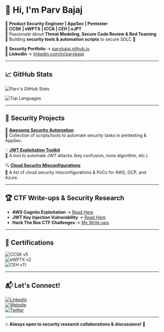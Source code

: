 # 👋 Hi, I'm Parv Bajaj

🔹 **Product Security Engineer | AppSec | Pentester**  
🔹 **CCSK | eWPTX | ICCA | CEH | eJPT**  
🔹 Passionate about **Threat Modeling, Secure Code Review & Red Teaming**  
🔹 Building **security tools & automation scripts** to secure SDLC 🚀  

📜 **Security Portfolio** → [parvbajaj.github.io](https://parvbajaj.github.io)  
💼 **LinkedIn** → [linkedin.com/in/parvbajaj](https://linkedin.com/in/parvbajaj)  

---

## 📈 GitHub Stats

![Parv's GitHub Stats](https://github-readme-stats.vercel.app/api?username=parvbajaj&show_icons=true&theme=tokyonight)

![Top Languages](https://github-readme-stats.vercel.app/api/top-langs/?username=parvbajaj&layout=compact&theme=tokyonight)

---

## 🔧 Security Projects

🚀 **[Awesome Security Automation](https://github.com/parvbajaj/awesome-security-automation)**  
🔹 Collection of scripts/tools to automate security tasks in pentesting & AppSec.  

💡 **[JWT Exploitation Toolkit](https://github.com/parvbajaj/jwt-exploit-toolkit)**  
🔹 A tool to automate JWT attacks (key confusion, none algorithm, etc.).  

🔍 **[Cloud Security Misconfigurations](https://github.com/parvbajaj/cloud-security-misconfig)**  
🔹 A list of cloud security misconfigurations & PoCs for AWS, GCP, and Azure.  

---

## 🏆 CTF Write-ups & Security Research

- **AWS Cognito Exploitation** → [Read Here](https://parvbajaj.github.io/aws-cognito-ctf)  
- **JWT Key Injection Vulnerability** → [Read Here](https://parvbajaj.github.io/jwt-exploit)  
- **Hack The Box CTF Challenges** → [My Write-ups](https://github.com/parvbajaj/htb-writeups)  

---

## 🏅 Certifications

![CCSK v5](https://img.shields.io/badge/CCSK-Passed-red?style=flat&logo=offensive-security)  
![eWPTX v2](https://img.shields.io/badge/eWPTX-Passed-blue?style=flat&logo=web-security)  
![CEH v11](https://img.shields.io/badge/CEH-Passed-green?style=flat&logo=microsoft)  

---

## 📬 Let's Connect!

[![LinkedIn](https://img.shields.io/badge/-LinkedIn-blue?style=flat&logo=linkedin)](https://linkedin.com/in/parvbajaj)  
[![Website](https://img.shields.io/badge/-Portfolio-black?style=flat&logo=github)](https://parvbajaj.github.io)  
[![Twitter](https://img.shields.io/badge/-Twitter-1DA1F2?style=flat&logo=twitter)](https://twitter.com/parvbajaj)  

---

🔥 **Always open to security research collaborations & discussions!** 🚀
